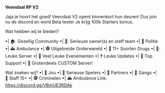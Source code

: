 **Veendaal RP V2**

Jaja je hoort het goed! Veendaal V2 opent binnenkort hun deuren! 
Dus join nu de discord en word Beta tester Je krijg 100k Starters bonus.

Wat hebben wij te bieden?

•| 🏠: Gezellig Community
•| 💼: Serieuze owner(s) en staff team
•| 🚓 Politie
•| 🚑 Ambulance 
•| 🕵️ Uitgebreide Onderwereld 
•| 🍃 11+ Soorten Drugs 
•| 🔰: Leuke Server
•| 🎉 Veel Leuke Evenementen
•| ❓ Leuke Updates
•| 📨:Top Support
•| 💯 Grotendeels CUSTOM Server!

Wat zoeken wij?
•| 🫵   Jou
•| 🚧   Serieuse Spelers
•| 📧   Partners
•| 👾   Gangs
•| 🔰   Staff 15+
•| 🕵️  Criminelen
•| 🚑 Ambulance
Link: https://discord.gg/VBmUE3RDAk
